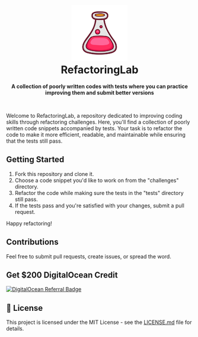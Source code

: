 <h1 align="center"><img height="150" src="./logo.png" /><br> RefactoringLab</h1>

<p align="center">
  <b>A collection of poorly written codes with tests where you can practice improving them and submit better versions</b></br>
</p>

<br />

Welcome to RefactoringLab, a repository dedicated to improving coding skills through refactoring challenges. Here, you'll find a collection of poorly written code snippets accompanied by tests. Your task is to refactor the code to make it more efficient, readable, and maintainable while ensuring that the tests still pass.

## Getting Started

1. Fork this repository and clone it.
2. Choose a code snippet you'd like to work on from the "challenges" directory.
3. Refactor the code while making sure the tests in the "tests" directory still pass.
4. If the tests pass and you're satisfied with your changes, submit a pull request.

Happy refactoring!

## Contributions

Feel free to submit pull requests, create issues, or spread the word.

## Get $200 DigitalOcean Credit

[![DigitalOcean Referral Badge](https://web-platforms.sfo2.cdn.digitaloceanspaces.com/WWW/Badge%201.svg)](https://www.digitalocean.com/?refcode=64aee93d49da&utm_campaign=Referral_Invite&utm_medium=Referral_Program&utm_source=badge)

## 🔖 License

This project is licensed under the MIT License - see the [LICENSE.md](https://github.com/saleem-hadad/finance/blob/main/LICENSE) file for details.
